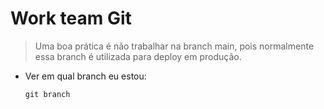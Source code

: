 # Work team Git

> Uma boa prática é não trabalhar na branch main, pois normalmente essa branch é utilizada para deploy em produção.

* Ver em qual branch eu estou:
    ```
    git branch
    ```
